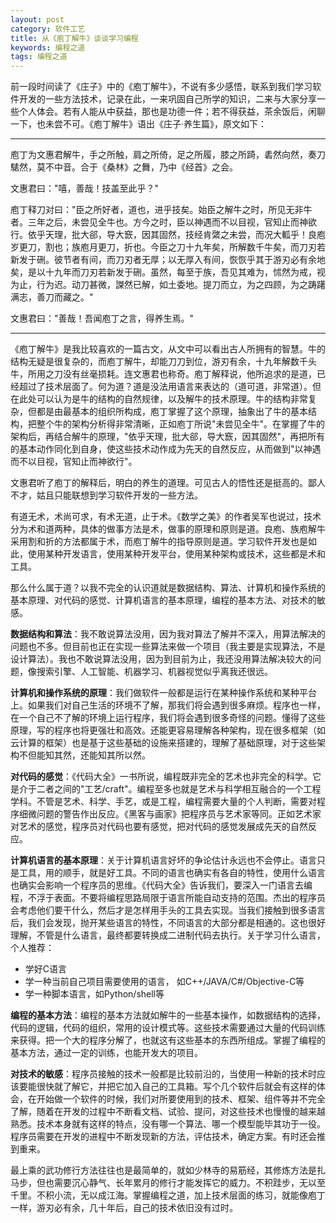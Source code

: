 ```yaml
---
layout: post
category: 软件工艺
title: 从《庖丁解牛》谈谈学习编程
keywords: 编程之道
tags: 编程之道
---
```


前一段时间读了《庄子》中的《庖丁解牛》，不说有多少感悟，联系到我们学习软件开发的一些方法技术，记录在此，一来巩固自己所学的知识，二来与大家分享一些个人体会。若有人能从中获益，那也是功德一件；若不得获益，茶余饭后，闲聊一下，也未尝不可。《庖丁解牛》语出《庄子·养生篇》，原文如下：

<!--more-->

------------------------------

庖丁为文惠君解牛，手之所触，肩之所倚，足之所履，膝之所踦，砉然向然，奏刀騞然，莫不中音。合于《桑林》之舞，乃中《经首》之会。

文惠君曰："嘻，善哉！技盖至此乎？"

庖丁释刀对曰："臣之所好者，道也，进乎技矣。始臣之解牛之时，所见无非牛者。三年之后，未尝见全牛也。方今之时，臣以神遇而不以目视，官知止而神欲行。依乎天理，批大郤，导大窾，因其固然，技经肯綮之未尝，而况大軱乎！良庖岁更刀，割也；族庖月更刀，折也。今臣之刀十九年矣，所解数千牛矣，而刀刃若新发于硎。彼节者有间，而刀刃者无厚；以无厚入有间，恢恢乎其于游刃必有余地矣，是以十九年而刀刃若新发于硎。虽然，每至于族，吾见其难为，怵然为戒，视为止，行为迟。动刀甚微，謋然已解，如土委地。提刀而立，为之四顾，为之踌躇满志，善刀而藏之。"

文惠君曰："善哉！吾闻庖丁之言，得养生焉。"

---------------------------------

《庖丁解牛》是我比较喜欢的一篇古文，从文中可以看出古人所拥有的智慧。牛的结构无疑是很复杂的，而庖丁解牛，却能刀刀到位，游刃有余，十九年解数千头牛，所用之刀没有丝毫损耗。连文惠君也称奇。庖丁解释说，他所追求的是道，已经超过了技术层面了。何为道？道是没法用语言来表达的（道可道，非常道）。但在此处可以认为是牛的结构的自然规律，以及解牛的技术原理。牛的结构非常复杂，但都是由最基本的组织所构成，庖丁掌握了这个原理，抽象出了牛的基本结构，把整个牛的架构分析得非常清晰，正如庖丁所说"未尝见全牛"。在掌握了牛的架构后，再结合解牛的原理，"依乎天理，批大郤，导大窾，因其固然"，再把所有的基本动作同化到自身，使这些技术动作成为先天的自然反应，从而做到"以神遇而不以目视，官知止而神欲行"。

文惠君听了庖丁的解释后，明白的养生的道理。可见古人的悟性还是挺高的。鄙人不才，姑且只能联想到学习软件开发的一些方法。

有道无术，术尚可求，有术无道，止于术。《数学之美》的作者吴军也说过，技术分为术和道两种，具体的做事方法是术，做事的原理和原则是道。良庖、族庖解牛采用割和折的方法都属于术，而庖丁解牛的指导原则是道。学习软件开发也是如此，使用某种开发语言，使用某种开发平台，使用某种架构或技术，这些都是术和工具。

那么什么属于道？以我不完全的认识道就是数据结构、算法、计算机和操作系统的基本原理、对代码的感觉、计算机语言的基本原理，编程的基本方法、对技术的敏感。

<strong>数据结构和算法</strong>：我不敢说算法没用，因为我对算法了解并不深入，用算法解决的问题也不多。但目前也正在实现一些算法来做一个项目（我主要是实现算法，不是设计算法）。我也不敢说算法没用，因为到目前为止，我还没用算法解决较大的问题，像搜索引擎、人工智能、机器学习、机器视觉似乎离我还很远。

<strong>计算机和操作系统的原理</strong>：我们做软件一般都是运行在某种操作系统和某种平台上。如果我们对自己生活的环境不了解，那我们将会遇到很多麻烦。程序也一样，在一个自己不了解的环境上运行程序，我们将会遇到很多奇怪的问题。懂得了这些原理，写的程序也将更强壮和高效。还能更容易理解各种架构，现在很多框架（如云计算的框架）也是基于这些基础的设施来搭建的，理解了基础原理，对于这些架构不但能知其然，还能知其所以然。

<strong>对代码的感觉</strong>：《代码大全》一书所说，编程既非完全的艺术也非完全的科学。它是介于二者之间的"工艺/craft"。编程至多也就是艺术与科学相互融合的一个工程学科。不管是艺术、科学、手艺，或是工程，编程需要大量的个人判断，需要对程序细微问题的警告作出反应。《黑客与画家》把程序员与艺术家等同。正如艺术家对艺术的感觉，程序员对代码也要有感觉，把对代码的感觉发展成先天的自然反应。

<strong>计算机语言的基本原理</strong>：关于计算机语言好坏的争论估计永远也不会停止。语言只是工具，用的顺手，就是好工具。不同的语言也确实有各自的特性，使用什么语言也确实会影响一个程序员的思维。《代码大全》告诉我们，要深入一门语言去编程，不浮于表面。不要将编程思路局限于语言所能自动支持的范围。杰出的程序员会考虑他们要干什么，然后才是怎样用手头的工具去实现。当我们接触到很多语言后，我们会发现，抛开某些语言的特性，不同语言的大部分都是相通的。这也很好理解，不管是什么语言，最终都要转换成二进制代码去执行。关于学习什么语言，个人推荐：

*  学好C语言
*  学一种当前自己项目需要使用的语言， 如C++/JAVA/C#/Objective-C等
*  学一种脚本语言，如Python/shell等

<strong>编程的基本方法</strong>：编程的基本方法就如解牛的一些基本操作，如数据结构的选择，代码的逻辑，代码的组织，常用的设计模式等。这些技术需要通过大量的代码训练来获得。把一个大的程序分解了，也就这有这些基本的东西所组成。掌握了编程的基本方法，通过一定的训练，也能开发大的项目。

<strong>对技术的敏感</strong>：程序员接触的技术一般都是比较前沿的，当使用一种新的技术时应该要能很快就了解它，并把它加入自己的工具箱。写个几个软件后就会有这样的体会，在开始做一个软件的时候，我们对所要使用到的技术、框架、组件等并不完全了解，随着在开发的过程中不断看文档、试验、提问，对这些技术也慢慢的越来越熟悉。技术本身就有这样的特点，没有哪一个算法、哪一个模型能毕其功于一役。程序员需要在开发的进程中不断发现新的方法，评估技术，确定方案。有时还会推到重来。

最上乘的武功修行方法往往也是最简单的，就如少林寺的易筋经，其修炼方法是扎马步，但也需要沉心静气、长年累月的修行才能发挥它的威力。不积跬步，无以至千里。不积小流，无以成江海。掌握编程之道，加上技术层面的练习，就能像庖丁一样，游刃必有余，几十年后，自己的技术依旧没有过时。